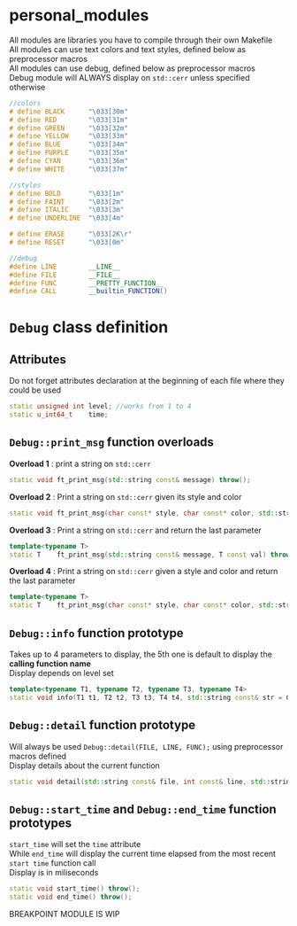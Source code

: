 # personal_modules

All modules are libraries you have to compile through their own Makefile \
All modules can use text colors and text styles, defined below as preprocessor macros \
All modules can use debug, defined below as preprocessor macros \
Debug module will ALWAYS display on `std::cerr` unless specified otherwise
```C++
//colors
# define BLACK		"\033[30m"
# define RED		"\033[31m"
# define GREEN		"\033[32m"
# define YELLOW		"\033[33m"
# define BLUE		"\033[34m"
# define PURPLE		"\033[35m"
# define CYAN		"\033[36m"
# define WHITE		"\033[37m"

//styles
# define BOLD		"\033[1m"
# define FAINT		"\033[2m"
# define ITALIC		"\033[3m"
# define UNDERLINE	"\033[4m"

# define ERASE		"\033[2K\r"
# define RESET		"\033[0m"

//debug
#define LINE		__LINE__
#define FILE		__FILE__
#define FUNC		__PRETTY_FUNCTION__
#define CALL		__builtin_FUNCTION()
```

<!-- **************************************************************************************************** -->

# `Debug` class definition

## Attributes
Do not forget attributes declaration at the beginning of each file where they could be used
```C++
static unsigned int	level; //works from 1 to 4
static u_int64_t	time;
```

<!-- **************************************************************************************************** -->

## `Debug::print_msg` function overloads

**Overload 1** : print a string on `std::cerr`
```C++
static void	ft_print_msg(std::string const& message) throw();
```

**Overload 2** : Print a string on `std::cerr` given its style and color
```C++
static void	ft_print_msg(char const* style, char const* color, std::string const& message) throw();
```

**Overload 3** : Print a string on `std::cerr` and return the last parameter
```C++
template<typename T>
static T	ft_print_msg(std::string const& message, T const val) throw();
```

**Overload 4** : Print a string on `std::cerr` given a style and color and return the last parameter
```C++
template<typename T>
static T	ft_print_msg(char const* style, char const* color, std::string const& message, T const val) throw();
```

<!-- **************************************************************************************************** -->

## `Debug::info` function prototype
Takes up to 4 parameters to display, the 5th one is default to display the **calling function name** \
Display depends on level set
```C++
template<typename T1, typename T2, typename T3, typename T4>
static void	info(T1 t1, T2 t2, T3 t3, T4 t4, std::string const& str = CALL) throw();
```

<!-- **************************************************************************************************** -->

## `Debug::detail` function prototype
Will always be used `Debug::detail(FILE, LINE, FUNC);` using preprocessor macros defined \
Display details about the current function
```C++
static void	detail(std::string const& file, int const& line, std::string const& function) throw();
```

<!-- **************************************************************************************************** -->

## `Debug::start_time` and `Debug::end_time` function prototypes
`start_time` will set the `time` attribute \
While `end_time` will display the current time elapsed from the most recent `start time` function call \
Display is in miliseconds
```C++
static void	start_time() throw();
static void	end_time() throw();
```

BREAKPOINT MODULE IS WIP
